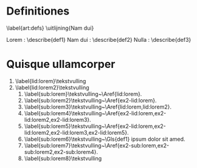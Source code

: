 # Definitiones
\label{art:defs}
\uitlijning{Nam dui}

Lorem
:   \describe{def1}
Nam dui
:   \describe{def2}
Nulla
:   \describe{def3}

# Quisque ullamcorper

1. \label{lid:lorem}\tekstvulling
2. \label{lid:lorem2}\tekstvulling
    1. \label{sub:lorem}\tekstvulling~\Aref{lid:lorem}.
    2. \label{sub:lorem2}\tekstvulling~\Aref{ex2-lid:lorem}.
    3. \label{sub:lorem3}\tekstvulling~\Aref{lid:lorem,lid:lorem2}.
    4. \label{sub:lorem4}\tekstvulling~\Aref{ex2-lid:lorem,ex2-lid:lorem2,ex2-lid:lorem3}.
    5. \label{sub:lorem5}\tekstvulling~\Aref{ex2-lid:lorem,ex2-lid:lorem2,ex2-lid:lorem3,ex2-lid:lorem5}.
    6. \label{sub:lorem6}\tekstvulling~\Gls{def1} ipsum dolor sit amed.
    7. \label{sub:lorem7}\tekstvulling~\Aref{ex2-sub:lorem,ex2-sub:lorem2,ex2-sub:lorem4}.
    8. \label{sub:lorem8}\tekstvulling